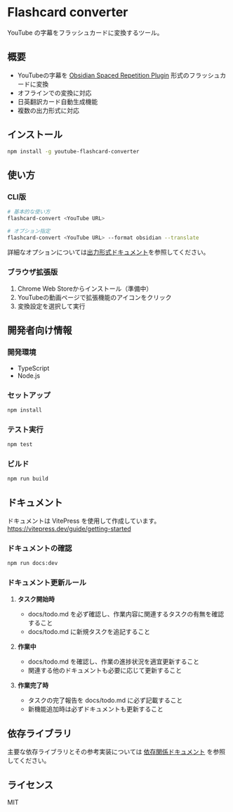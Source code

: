 # Flashcard converter

YouTube の字幕をフラッシュカードに変換するツール。

## 概要

- YouTubeの字幕を [Obsidian Spaced Repetition Plugin](https://github.com/st3v3nmw/obsidian-spaced-repetition/) 形式のフラッシュカードに変換
- オフラインでの変換に対応
- 日英翻訳カード自動生成機能
- 複数の出力形式に対応

## インストール

```bash
npm install -g youtube-flashcard-converter
```

## 使い方

### CLI版

```bash
# 基本的な使い方
flashcard-convert <YouTube URL>

# オプション指定
flashcard-convert <YouTube URL> --format obsidian --translate
```

詳細なオプションについては[出力形式ドキュメント](docs/guide/output-format.md)を参照してください。

### ブラウザ拡張版

1. Chrome Web Storeからインストール（準備中）
2. YouTubeの動画ページで拡張機能のアイコンをクリック
3. 変換設定を選択して実行

## 開発者向け情報

### 開発環境

- TypeScript
- Node.js

### セットアップ

```bash
npm install
```

### テスト実行

```bash
npm test
```

### ビルド

```bash
npm run build
```

## ドキュメント

ドキュメントは VitePress を使用して作成しています。
https://vitepress.dev/guide/getting-started

### ドキュメントの確認

```bash
npm run docs:dev
```

### ドキュメント更新ルール

1. **タスク開始時**
   - docs/todo.md を必ず確認し、作業内容に関連するタスクの有無を確認すること
   - docs/todo.md に新規タスクを追記すること

2. **作業中**
   - docs/todo.md を確認し、作業の進捗状況を適宜更新すること
   - 関連する他のドキュメントも必要に応じて更新すること

3. **作業完了時**
   - タスクの完了報告を docs/todo.md に必ず記載すること
   - 新機能追加時は必ずドキュメントも更新すること

## 依存ライブラリ

主要な依存ライブラリとその参考実装については [依存関係ドキュメント](docs/guide/dependencies.md) を参照してください。

## ライセンス

MIT
